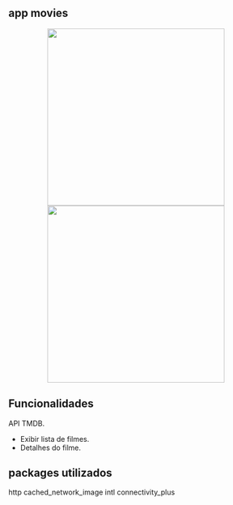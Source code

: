 ## app movies

<p align="center">
  <img src="https://user-images.githubusercontent.com/6609513/252358768-85065666-b609-42e7-b509-a486d6ee1223.jpg" width="350">
  <img src="https://user-images.githubusercontent.com/6609513/252358776-db37649d-55e0-4619-a816-36646e5bb41e.jpg" width="350">

</p>

## Funcionalidades

API TMDB.

* Exibir lista de filmes.
* Detalhes do filme.


## packages utilizados

  http
  cached_network_image
  intl
  connectivity_plus

  